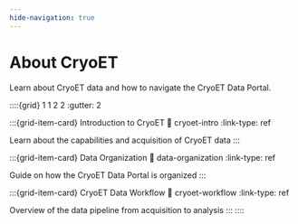 ```yaml
---
hide-navigation: true
---
```


# About CryoET

Learn about CryoET data and how to navigate the CryoET Data Portal.

::::{grid} 1 1 2 2
:gutter: 2

:::{grid-item-card} Introduction to CryoET
:link: cryoet-intro
:link-type: ref

Learn about the capabilities and acquisition of CryoET data
:::

:::{grid-item-card} Data Organization
:link: data-organization
:link-type: ref

Guide on how the CryoET Data Portal is organized
:::

:::{grid-item-card} CryoET Data Workflow
:link: cryoet-workflow
:link-type: ref

Overview of the data pipeline from acquisition to analysis
:::
::::
